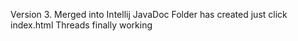 Version 3.
Merged into Intellij
JavaDoc Folder has created just click index.html
Threads finally working